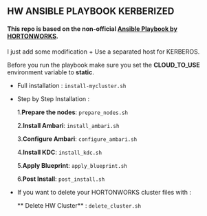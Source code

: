 ## HW ANSIBLE PLAYBOOK KERBERIZED
#### This repo is based on the non-official [Ansible Playbook by HORTONWORKS](https://github.com/hortonworks/ansible-hortonworks).

I just add some modification + Use a separated host for KERBEROS.

Before you run the playbook make sure you set the **CLOUD_TO_USE** environment variable to **static**.

 - Full installation : `install-mycluster.sh`

 - Step by Step Installation :

    1.**Prepare the nodes**: `prepare_nodes.sh`

    2.**Install Ambari**: `install_ambari.sh`

    3.**Configure Ambari**: `configure_ambari.sh`

    4.**Install KDC**: `install_kdc.sh`

    5.**Apply Blueprint**: `apply_blueprint.sh`

    6.**Post Install**: `post_install.sh`
	
  - If you want to delete your HORTONWORKS cluster files with :
  
	** Delete HW Cluster** : `delete_cluster.sh`
	